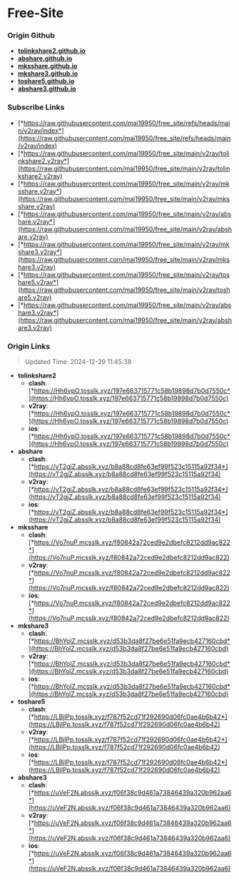 # Free-Site

### Origin Github

- [**tolinkshare2.github.io**](https://github.com/tolinkshare2/tolinkshare2.github.io)
- [**abshare.github.io**](https://github.com/abshare/abshare.github.io)
- [**mksshare.github.io**](https://github.com/mksshare/mksshare.github.io)
- [**mkshare3.github.io**](https://github.com/mkshare3/mkshare3.github.io)
- [**toshare5.github.io**](https://github.com/toshare5/toshare5.github.io)
- [**abshare3.github.io**](https://github.com/abshare3/abshare3.github.io)

### Subscribe Links

- [*https://raw.githubusercontent.com/mai19950/free_site/refs/heads/main/v2ray/index*](https://raw.githubusercontent.com/mai19950/free_site/refs/heads/main/v2ray/index)
- [*https://raw.githubusercontent.com/mai19950/free_site/main/v2ray/tolinkshare2.v2ray*](https://raw.githubusercontent.com/mai19950/free_site/main/v2ray/tolinkshare2.v2ray)
- [*https://raw.githubusercontent.com/mai19950/free_site/main/v2ray/mksshare.v2ray*](https://raw.githubusercontent.com/mai19950/free_site/main/v2ray/mksshare.v2ray)
- [*https://raw.githubusercontent.com/mai19950/free_site/main/v2ray/abshare.v2ray*](https://raw.githubusercontent.com/mai19950/free_site/main/v2ray/abshare.v2ray)
- [*https://raw.githubusercontent.com/mai19950/free_site/main/v2ray/mkshare3.v2ray*](https://raw.githubusercontent.com/mai19950/free_site/main/v2ray/mkshare3.v2ray)
- [*https://raw.githubusercontent.com/mai19950/free_site/main/v2ray/toshare5.v2ray*](https://raw.githubusercontent.com/mai19950/free_site/main/v2ray/toshare5.v2ray)
- [*https://raw.githubusercontent.com/mai19950/free_site/main/v2ray/abshare3.v2ray*](https://raw.githubusercontent.com/mai19950/free_site/main/v2ray/abshare3.v2ray)

### Origin Links

> Updated Time: 2024-12-29 11:45:38

- **tolinkshare2**
  - **clash**: [*https://Hh6vpO.tosslk.xyz/197e663715771c58b19898d7b0d7550c*](https://Hh6vpO.tosslk.xyz/197e663715771c58b19898d7b0d7550c)
  - **v2ray**: [*https://Hh6vpO.tosslk.xyz/197e663715771c58b19898d7b0d7550c*](https://Hh6vpO.tosslk.xyz/197e663715771c58b19898d7b0d7550c)
  - **ios**: [*https://Hh6vpO.tosslk.xyz/197e663715771c58b19898d7b0d7550c*](https://Hh6vpO.tosslk.xyz/197e663715771c58b19898d7b0d7550c)
- **abshare**
  - **clash**: [*https://vT2gjZ.absslk.xyz/b8a88cd8fe63ef99f523c15115a92f34*](https://vT2gjZ.absslk.xyz/b8a88cd8fe63ef99f523c15115a92f34)
  - **v2ray**: [*https://vT2gjZ.absslk.xyz/b8a88cd8fe63ef99f523c15115a92f34*](https://vT2gjZ.absslk.xyz/b8a88cd8fe63ef99f523c15115a92f34)
  - **ios**: [*https://vT2gjZ.absslk.xyz/b8a88cd8fe63ef99f523c15115a92f34*](https://vT2gjZ.absslk.xyz/b8a88cd8fe63ef99f523c15115a92f34)
- **mksshare**
  - **clash**: [*https://Vo7nuP.mcsslk.xyz/f80842a72ced9e2dbefc8212dd9ac822*](https://Vo7nuP.mcsslk.xyz/f80842a72ced9e2dbefc8212dd9ac822)
  - **v2ray**: [*https://Vo7nuP.mcsslk.xyz/f80842a72ced9e2dbefc8212dd9ac822*](https://Vo7nuP.mcsslk.xyz/f80842a72ced9e2dbefc8212dd9ac822)
  - **ios**: [*https://Vo7nuP.mcsslk.xyz/f80842a72ced9e2dbefc8212dd9ac822*](https://Vo7nuP.mcsslk.xyz/f80842a72ced9e2dbefc8212dd9ac822)
- **mkshare3**
  - **clash**: [*https://BhYolZ.mcsslk.xyz/d53b3da8f27be6e51fa9ecb427160cbd*](https://BhYolZ.mcsslk.xyz/d53b3da8f27be6e51fa9ecb427160cbd)
  - **v2ray**: [*https://BhYolZ.mcsslk.xyz/d53b3da8f27be6e51fa9ecb427160cbd*](https://BhYolZ.mcsslk.xyz/d53b3da8f27be6e51fa9ecb427160cbd)
  - **ios**: [*https://BhYolZ.mcsslk.xyz/d53b3da8f27be6e51fa9ecb427160cbd*](https://BhYolZ.mcsslk.xyz/d53b3da8f27be6e51fa9ecb427160cbd)
- **toshare5**
  - **clash**: [*https://LBjlPp.tosslk.xyz/f787f52cd71f292690d06fc0ae4b6b42*](https://LBjlPp.tosslk.xyz/f787f52cd71f292690d06fc0ae4b6b42)
  - **v2ray**: [*https://LBjlPp.tosslk.xyz/f787f52cd71f292690d06fc0ae4b6b42*](https://LBjlPp.tosslk.xyz/f787f52cd71f292690d06fc0ae4b6b42)
  - **ios**: [*https://LBjlPp.tosslk.xyz/f787f52cd71f292690d06fc0ae4b6b42*](https://LBjlPp.tosslk.xyz/f787f52cd71f292690d06fc0ae4b6b42)
- **abshare3**
  - **clash**: [*https://uVeF2N.absslk.xyz/f06f38c9d461a73846439a320b962aa6*](https://uVeF2N.absslk.xyz/f06f38c9d461a73846439a320b962aa6)
  - **v2ray**: [*https://uVeF2N.absslk.xyz/f06f38c9d461a73846439a320b962aa6*](https://uVeF2N.absslk.xyz/f06f38c9d461a73846439a320b962aa6)
  - **ios**: [*https://uVeF2N.absslk.xyz/f06f38c9d461a73846439a320b962aa6*](https://uVeF2N.absslk.xyz/f06f38c9d461a73846439a320b962aa6)
